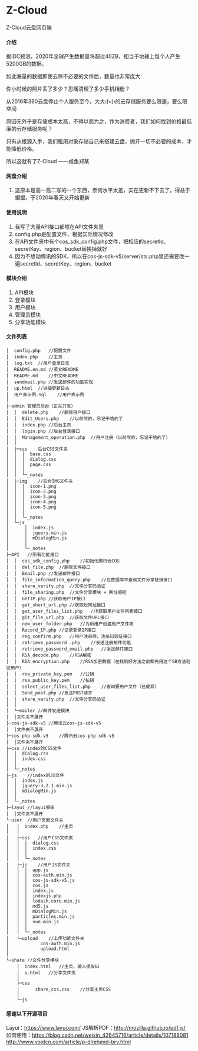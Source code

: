 # Z-Cloud

Z-Cloud云盘网页端

#### 介绍

据IDC预测，2020年全球产生数据量将超过40ZB，相当于地球上每个人产生5200GB的数据。

如此海量的数据即使去除不必要的文件后，数量也非常庞大

你小时候的照片丢了多少？忍痛清理了多少手机相册？

从2016年360云盘停止个人服务至今，大大小小的云存储服务要么限速，要么限空间

原因无外乎是存储成本太高，不得以而为之，作为消费者，我们如何找到价格最低廉的云存储服务呢？

只有从根源入手，我们租用对象存储自己来搭建云盘，抛开一切不必要的成本，才能降低价格。

所以这就有了Z-Cloud
 ——咸鱼郑某
#### 网盘介绍
1.  这原本是高一高二写的一个东西，奈何水平太差，实在更新不下去了。得益于蝙蝠，于2020年春天又开始更新

#### 使用说明

1. 我写了大量API接口都堆在API文件夹里
2. config.php是配置文件，根据实际情况修改
3. 在API文件夹中有个cos_sdk_config.php文件，把相应的secretId、secretKey、region、bucket替换掉就好
4. 因为不想动腾讯的SDK，所以在cos-js-sdk-v5/server/sts.php里还需要改一遍secretId、secretKey、region、bucket
#### 模块介绍
1. API模块
2. 登录模块
3. 用户模块
4. 管理员模块
5. 分享功能模块

#### 文件列表
```
│  config.php	//配置文件
│  index.php	//主页
│  log.txt	//用户登录日志
│  README.en.md	//英文README
│  README.md	//中文README
│  sendmail.php	//发送邮件的功能实现
│  up.html	//详细更新日志
│  用户表示例.sql	//用户表示例
│
├─admin	管理员后台（正在开发）
│  │  delete.php	//删除用户接口
│  │  Edit_Users.php	//以前写的，忘记干啥的了
│  │  index.php	//后台主页
│  │  login.php	//后台登录接口
│  │  Management_operation.php	//用户注册（以前写的，忘记干啥的了）
│  │
│  ├─css	后台CSS文件夹
│  │  │  base.css
│  │  │  dialog.css
│  │  │  page.css
│  │  │
│  │  └─_notes
│  ├─img	//后台IMG文件夹
│  │  │  icon-1.png
│  │  │  icon-2.png
│  │  │  icon-3.png
│  │  │  icon-4.png
│  │  │  icon-5.png
│  │  │
│  │  └─_notes
│  └─js
│      │  index.js
│      │  jquery.min.js
│      │  mDialogMin.js
│      │
│      └─_notes
├─API	//所有功能接口
│  │  cos_sdk_config.php	//初始化腾讯云COS
│  │  del_file.php	//删除文件接口
│  │  Email.php	//发送邮件接口
│  │  file_information_query.php    //在数据库中查询文件分享链接接口
│  │  share_verify.php  //文件分享码验证
│  │  file_sharing.php	//文件分享模块 + 网址缩短
│  │  GetIP.php	//获取用户IP接口
│  │  get_short_url.php	//获取短网址接口
│  │  get_user_files_list.php	//h获取用户文件列表接口
│  │  git_file_url.php	//获取文件URL接口
│  │  new_user_folder.php	//为新用户创建用户文件夹
│  │  Record_IP.php	//记录登录IP接口
│  │  reg_confirm.php	//用户注册后，注册码验证接口
│  │  retrieve_password .php	//发送注册邮件功能
│  │  retrieve_password_email.php	//发送邮件接口
│  │  RSA_decode.php	//RSA解密
│  │  RSA_encryption.php	//RSA加密数据（在找到好方法之前都先用这个SB方法验证用户）
│  │  rsa_private_key.pem	//公钥
│  │  rsa_public_key.pem	//私钥
│  │  select_user_files_list.php	//查询要用户文件（已废弃）
│  │  Send_post.php	//发送POST请求
│  │  share_verify.php  //文件分享码验证
│  │
│  └─mailer //邮件发送模块
│  │文件夹不展开
├─cos-js-sdk-v5 //腾讯云cos-js-sdk-v5
│  │文件夹不展开
├─cos-php-sdk-v5	//腾讯云cos-php-sdk-v5
│  │文件夹不展开
├─css //index的CSS文件
│  │  dialog.css
│  │  index.css
│  │
│  └─_notes
├─js	//index的JS文件
│  │  index.js
│  │  jquery-3.2.1.min.js
│  │  mDialogMin.js
│  │
│  └─_notes
├─layui	//layui框架
│  │文件夹不展开
└─user	//用户页面文件夹
│   │  index.php	//主页
│   │
│   ├─css	//用户CSS文件夹
│   │  │  dialog.css
│   │  │  index.css
│   │  │
│   │  └─_notes
│   ├─js	//用户JS文件夹
│   │  │  app.js
│   │  │  cos-auth.min.js
│   │  │  cos-js-sdk-v5.js
│   │  │  cos.js
│   │  │  index.js
│   │  │  indexjs.php
│   │  │  lodash.core.min.js
│   │  │  md5.js
│   │  │  mDialogMin.js
│   │  │  particles.min.js
│   │  │  vue.min.js
│   │  │
│   │  └─_notes
│   └─upload	//上传功能文件夹
│            cos-auth.min.js
│            upload.html
│ 
└─share //文件分享模块
    │  index.html   //主页，输入提取码
    │  s.html   //分享文件页
    │
    ├─css
    │      share_css.css    //分享主页CSS
    │
    └─js

```

#### 感谢以下开源项目

Layui：https://www.layui.com/
JS解析PDF：http://mozilla.github.io/pdf.js/
如何使用：https://blog.csdn.net/weixin_42645716/article/details/107188081
http://www.voidcn.com/article/p-dlrehjmd-brv.html



